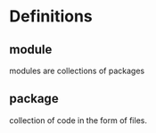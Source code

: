 # Definitions

## module
modules are collections of packages

## package
collection of code in the form of files.





